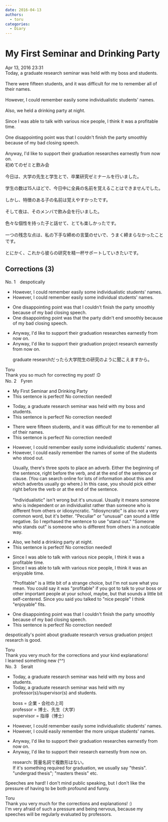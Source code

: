 ```yaml
---
date: 2016-04-13
authors:
  - toru
categories:
  - Diary
---
```


<h1 id="subject_show">My First Seminar and Drinking Party</h1>
<div class="date">Apr 13, 2016 23:31</div>
<div id="post"><div id="body_show_ori">
Today, a graduate research seminar was held with my boss and students.<br/><br/>There were fifteen students, and it was difficult for me to remember all of their names.<br/><br/>However, I could remember easily some individualistic students' names.<br/><br/>Also, we held a drinking party at night.<br/><br/>Since I was able to talk with various nice people, I think it was a profitable time.<br/><br/>One disappointing point was that I couldn't finish the party smoothly because of my bad closing speech.<br/><br/>Anyway, I'd like to support their graduation researches earnestly from now on.
</div></div>

<!-- more -->

<div id="post_ja"><div id="body_show_mo">
初めてのゼミと飲み会<br/><br/>今日は、大学の先生と学生とで、卒業研究ゼミナールを行いました。<br/><br/>学生の数は15人ほどで、今日中に全員の名前を覚えることはできませんでした。<br/><br/>しかし、特徴のある子の名前は覚えやすかったです。<br/><br/>そして夜は、そのメンバで飲み会を行いました。<br/><br/>色々な個性を持った子と話せて、とても楽しかったです。<br/><br/>一つの残念な点は、私の下手な締めの言葉のせいで、うまく締まらなかったことです。<br/><br/>とにかく、これから彼らの研究を精一杯サポートしていきたいです。
</div></div>

## Corrections (3)
<div id="block"><div class="first_name"> No. 1　<span class="just_name">despotically</span></div><div id="block2">
<ul class="correction_field">
<li class="incorrect">However, I could remember easily some individualistic students' names.</li>
<li class="corrected correct">
However, I could remember easily some individual students' names.
</li>
</ul>
<ul class="correction_field">
<li class="incorrect">One disappointing point was that I couldn't finish the party smoothly because of my bad closing speech.</li>
<li class="corrected correct">
One disappointing point was that the party didn't end smoothly because of my bad closing speech.
</li>
</ul>
<ul class="correction_field">
<li class="incorrect">Anyway, I'd like to support their graduation researches earnestly from now on.</li>
<li class="corrected correct">
Anyway, I'd like to support their graduation project research earnestly from now on.
<p class="correction_comment">graduate researchだったら大学院生の研究のように聞こえますから。</p>
</li>
</ul>
</div><div class="name"><span class="just_name">Toru</span><br>
Thank you so much for correcting my post! :D
</div>
</div>
<div id="block"><div class="first_name"> No. 2　<span class="just_name">Fyren</span></div><div id="block2">
<ul class="correction_field">
<li class="incorrect">My First Seminar and Drinking Party</li>
<li class="corrected perfect">This sentence is perfect! No correction needed!</li>
</ul>
<ul class="correction_field">
<li class="incorrect">Today, a graduate research seminar was held with my boss and students.</li>
<li class="corrected perfect">This sentence is perfect! No correction needed!</li>
</ul>
<ul class="correction_field">
<li class="incorrect">There were fifteen students, and it was difficult for me to remember all of their names.</li>
<li class="corrected perfect">This sentence is perfect! No correction needed!</li>
</ul>
<ul class="correction_field">
<li class="incorrect">However, I could remember easily some individualistic students' names.</li>
<li class="corrected correct">
However, I could <span class="f_blue">easily remember</span> <span class="f_blue">the names of some of the students who stood out</span>.
<p class="correction_comment">Usually, there's three spots to place an adverb.  Either the beginning of the sentence, right before the verb, and at the end of the sentence or clause.  (You can search online for lots of information about this and which adverbs usually go where.)  In this case, you should pick either right before the verb or at the end of the sentence.<br/><br/>"Individualistic" isn't wrong but it's unusual.  Usually it means someone who is independent or an individualist rather than someone who is different from others or idiosyncratic.  "Idiosyncratic" is also not a very common word, but it's better.  "Peculiar" or "unusual" can sound a little negative.  So I reprhased the sentence to use "stand out."  "Someone who stands out" is someone who is different from others in a noticable way.</p>
</li>
</ul>
<ul class="correction_field">
<li class="incorrect">Also, we held a drinking party at night.</li>
<li class="corrected perfect">This sentence is perfect! No correction needed!</li>
</ul>
<ul class="correction_field">
<li class="incorrect">Since I was able to talk with various nice people, I think it was a profitable time.</li>
<li class="corrected correct">
Since I was able to talk with various nice people, I think it was <span class="f_blue">an enjoyable</span> time.
<p class="correction_comment">"Profitable" is a little bit of a strange choice, but I'm not sure what you mean.  You could say it was "profitable" if you got to talk to your boss or other important people at your school, maybe, but that sounds a little bit self-centered.  Since you said you talked to "nice people" I think "enjoyable" fits.</p>
</li>
</ul>
<ul class="correction_field">
<li class="incorrect">One disappointing point was that I couldn't finish the party smoothly because of my bad closing speech.</li>
<li class="corrected perfect">This sentence is perfect! No correction needed!</li>
</ul>
<p class="comment_small">
 despotically's point about graduate research versus graduation project research is good.
</p>

</div><div class="name"><span class="just_name">Toru</span><br>
Thank you very much for the corrections and your kind explanations! <br/>I learned something new (^^)
</div>
</div>
<div id="block"><div class="first_name"> No. 3　<span class="just_name">Seralt</span></div><div id="block2">
<ul class="correction_field">
<li class="incorrect">Today, a graduate research seminar was held with my boss and students.</li>
<li class="corrected correct">
Today, a graduate research seminar was held with my <span class="f_red">professor(s)/supervisor(s)</span> and students.
<p class="correction_comment">boss = 企業・会社の上司<br/>professor = 博士、先生（大学）<br/>supervisor = 指導（博士）</p>
</li>
</ul>
<ul class="correction_field">
<li class="incorrect">However, I could remember easily some individualistic students' names.</li>
<li class="corrected correct">
However, I could <span class="f_red">easily </span>remember <span class="f_blue">the more unique </span>students' names.
</li>
</ul>
<ul class="correction_field">
<li class="incorrect">Anyway, I'd like to support their graduation researches earnestly from now on.</li>
<li class="corrected correct">
Anyway, I'd like to support their <span class="f_red">research</span> earnestly from now on.
<p class="correction_comment">research: 質量名詞で複数形はない。<br/>If it's something required for graduation, we usually say "thesis". "undergrad thesis"; "masters thesis" etc.</p>
</li>
</ul>
<p class="comment_small">
 Speeches are hard! I don't mind public speaking, but I don't like the pressure of having to be both profound and funny.
</p>

</div><div class="name"><span class="just_name">Toru</span><br>
Thank you very much for the corrections and explanations! :)<br/>I'm very afraid of such a pressure and being nervous, because my speeches will be regularly evaluated by professors.
</div>
</div>
